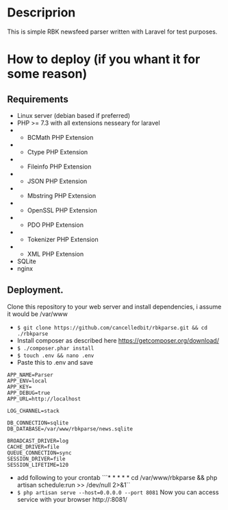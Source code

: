 
# Descriprion
This is simple RBK newsfeed parser written with Laravel for test purposes.
# How to deploy (if you whant it for some reason)
## Requirements
* Linux server (debian based if preferred)
* PHP >= 7.3 with all extensions nesseary for laravel
* * BCMath PHP Extension
* * Ctype PHP Extension
* * Fileinfo PHP Extension
* * JSON PHP Extension
* * Mbstring PHP Extension
* * OpenSSL PHP Extension
* * PDO PHP Extension
* * Tokenizer PHP Extension
* * XML PHP Extension
* SQLite
* nginx

## Deployment. 
Clone this repository to your web server and install dependencies, i assume it would be /var/www
* `$ git clone https://github.com/cancelledbit/rbkparse.git && cd ./rbkparse`
* Install composer as described here https://getcomposer.org/download/
* `$ ./composer.phar install `
* `$ touch .env && nano .env`
* Paste this to .env and save
```
APP_NAME=Parser
APP_ENV=local
APP_KEY=
APP_DEBUG=true
APP_URL=http://localhost

LOG_CHANNEL=stack

DB_CONNECTION=sqlite
DB_DATABASE=/var/www/rbkparse/news.sqlite

BROADCAST_DRIVER=log
CACHE_DRIVER=file
QUEUE_CONNECTION=sync
SESSION_DRIVER=file
SESSION_LIFETIME=120
```
* add following to your crontab ```* * * * * cd /var/www/rbkparse && php artisan schedule:run >> /dev/null 2>&1``
* `$ php artisan serve --host=0.0.0.0 --port 8081`
Now you can access service with your browser http://<YOUR-EXTERAL-IP>:8081/
